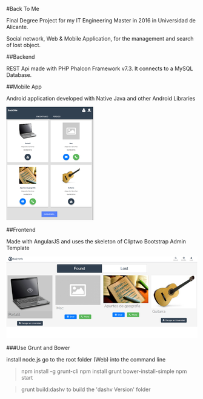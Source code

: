 
#Back To Me

Final Degree Project for my IT Engineering Master in 2016 in Universidad de Alicante.

Social network, Web & Mobile Application, for the management and search of lost object.

##Backend

REST Api made with PHP Phalcon Framework v7.3. It connects to a MySQL Database.

##Mobile App

Android application developed with Native Java and other Android Libraries 

![Mobile App](imagesReadme/mobile.png)

##Frontend

Made with AngularJS and uses the skeleton of Cliptwo Bootstrap Admin Template

![Mobile App](imagesReadme/web.png)

###Use Grunt and Bower

install node.js
go to the root folder (Web) into the command line

>npm install -g grunt-cli
>npm install
>grunt bower-install-simple
>npm start

> grunt build:dashv
to build the 'dashv Version' folder